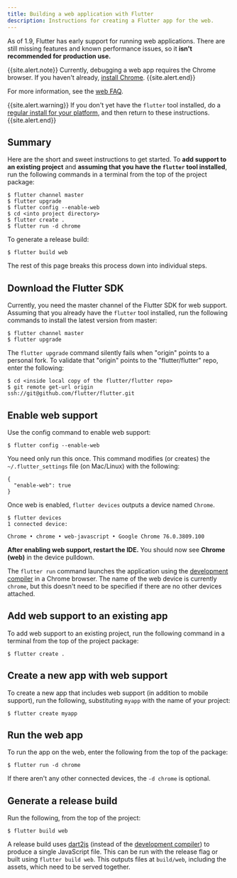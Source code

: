```yaml
---
title: Building a web application with Flutter
description: Instructions for creating a Flutter app for the web.
---
```


As of 1.9, Flutter has early support for running web
applications. There are still missing features and known
performance issues, so it
**isn't recommended for production use.**

{{site.alert.note}}
  Currently, debugging a web app requires the
  Chrome browser. If you haven't already,
  [install Chrome][].
{{site.alert.end}}

For more information, see the [web FAQ][].

{{site.alert.warning}}
  If you don't yet have the `flutter` tool installed,
  do a [regular install for your platform][], and then
  return to these instructions.
{{site.alert.end}}

## Summary

Here are the short and sweet instructions to get started.
To **add support to an existing project** and
**assuming that you have the `flutter` tool installed**,
run the following commands in a terminal from the
top of the project package:

```terminal
$ flutter channel master
$ flutter upgrade
$ flutter config --enable-web
$ cd <into project directory>
$ flutter create .
$ flutter run -d chrome
```

To generate a release build:

```terminal
$ flutter build web
```

The rest of this page breaks this process down
into individual steps.

## Download the Flutter SDK

Currently, you need the master channel of the Flutter SDK
for web support. Assuming that you already have the
`flutter` tool installed, run the following commands
to install the latest version from master:

```terminal
$ flutter channel master
$ flutter upgrade
```

The `flutter upgrade` command silently fails
when "origin" points to a personal fork.
To validate that "origin" points to the
"flutter/flutter" repo, enter the following:

```terminal
$ cd <inside local copy of the flutter/flutter repo>
$ git remote get-url origin
ssh://git@github.com/flutter/flutter.git
```

## Enable web support

Use the config command to enable web support:

```terminal
$ flutter config --enable-web
```

You need only run this once.
This command modifies (or creates) the
`~/.flutter_settings` file (on Mac/Linux)
with the following:

```shell
{
  "enable-web": true
}
```

Once web is enabled,
`flutter devices` outputs a device named `Chrome`.

```terminal
$ flutter devices
1 connected device:

Chrome • chrome • web-javascript • Google Chrome 76.0.3809.100
```

**After enabling web support, restart the IDE.**
You should now see **Chrome (web)** in the device pulldown.

The `flutter run` command launches the application using the
[development compiler][] in a Chrome browser.
The name of the web device is currently `chrome`,
but this doesn't need to be specified
if there are no other devices attached.

## Add web support to an existing app

To add web support to an existing project,
run the following command in a terminal
from the top of the project package:

```terminal
$ flutter create .
```

## Create a new app with web support

To create a new app that includes web support
(in addition to mobile support), run the following,
substituting `myapp` with the name of your project:

```terminal
$ flutter create myapp
```

## Run the web app

To run the app on the web, enter the following
from the top of the package:

```terminal
$ flutter run -d chrome
```

If there aren't any other connected devices,
the `-d chrome` is optional.

## Generate a release build

Run the following, from the top of the project:

```terminal
$ flutter build web
```

A release build uses [dart2js][] (instead of
the [development compiler][]) to produce a single
JavaScript file.  This can be run with the release flag
or built using `flutter build web`. This outputs files at
`build/web`, including the assets, which need to be served together.



[dart2js]: https://dart.dev/tools/dart2js
[development compiler]: https://dart.dev/tools/dartdevc
[web FAQ]: /docs/development/platform-integration/web
[install Chrome]: https://www.google.com/chrome/
[regular install for your platform]: https://flutter.dev/docs/get-started/install
